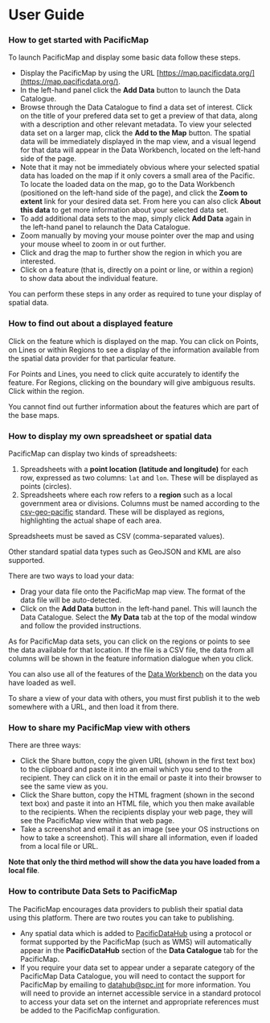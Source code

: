 # User Guide

### How to get started with PacificMap

To launch PacificMap and display some basic data follow these steps.

* Display the PacificMap by using the URL [https://map.pacificdata.org/](https://map.pacificdata.org/).
* In the left-hand panel click the **Add Data** button to launch the Data Catalogue.
* Browse through the Data Catalogue to find a data set of interest. Click on the title of your prefered data set to get a preview of that data, along with a description and other relevant metadata. To view your selected data set on a larger map, click the **Add to the Map** button. The spatial data will be immediately displayed in the map view, and a visual legend for that data will appear in the Data Workbench, located on the left-hand side of the page.
* Note that it may not be immediately obvious where your selected spatial data has loaded on the map if it only covers a small area of the Pacific. To locate the loaded data on the map, go to the Data Workbench \(positioned on the left-hand side of the page\), and click the **Zoom to extent** link for your desired data set. From here you can also click **About this data** to get more information about your selected data set.
* To add additional data sets to the map, simply click **Add Data** again in the left-hand panel to relaunch the Data Catalogue.
* Zoom manually by moving your mouse pointer over the map and using your mouse wheel to zoom in or out further.
* Click and drag the map to further show the region in which you are interested.
* Click on a feature \(that is, directly on a point or line, or within a region\) to show data about the individual feature.

You can perform these steps in any order as required to tune your display of spatial data.

### How to find out about a displayed feature

Click on the feature which is displayed on the map. You can click on Points, on Lines or within Regions to see a display of the information available from the spatial data provider for that particular feature.

For Points and Lines, you need to click quite accurately to identify the feature. For Regions, clicking on the boundary will give ambiguous results. Click within the region.

You cannot find out further information about the features which are part of the base maps.

### How to display my own spreadsheet or spatial data

PacificMap can display two kinds of spreadsheets:

1. Spreadsheets with a **point location \(latitude and longitude\)** for each row, expressed as two columns: `lat` and `lon`. These will be displayed as points \(circles\).
2. Spreadsheets where each row refers to a **region** such as a local government area or divisions. Columns must be named according to the [csv-geo-pacific](https://github.com/PacificCommunity/csv-geo-pacific) standard. These will be displayed as regions, highlighting the actual shape of each area.

Spreadsheets must be saved as CSV \(comma-separated values\).

Other standard spatial data types such as GeoJSON and KML are also supported.

There are two ways to load your data:

* Drag your data file onto the PacificMap map view. The format of the data file will be auto-detected.
* Click on the **Add Data** button in the left-hand panel. This will launch the Data Catalogue. Select the **My Data** tab at the top of the modal window and follow the provided instructions.

As for PacificMap data sets, you can click on the regions or points to see the data available for that location. If the file is a CSV file, the data from all columns will be shown in the feature information dialogue when you click.

You can also use all of the features of the [Data Workbench](https://map.pacificdata.org/help/data-workbench.html) on the data you have loaded as well.

To share a view of your data with others, you must first publish it to the web somewhere with a URL, and then load it from there.

### How to share my PacificMap view with others

There are three ways:

* Click the Share button, copy the given URL \(shown in the first text box\) to the clipboard and paste it into an email which you send to the recipient. They can click on it in the email or paste it into their browser to see the same view as you.
* Click the Share button, copy the HTML fragment \(shown in the second text box\) and paste it into an HTML file, which you then make available to the recipients. When the recipients display your web page, they will see the PacificMap view within that web page.
* Take a screenshot and email it as an image \(see your OS instructions on how to take a screenshot\). This will share all information, even if loaded from a local file or URL.

**Note that only the third method will show the data you have loaded from a local file**.

### How to contribute Data Sets to PacificMap

The PacificMap encourages data providers to publish their spatial data using this platform. There are two routes you can take to publishing.

* Any spatial data which is added to [PacificDataHub](https://pacificdata.org/) using a protocol or format supported by the PacificMap \(such as WMS\) will automatically appear in the **PacificDataHub** section of the **Data Catalogue** tab for the PacificMap.
* If you require your data set to appear under a separate category of the PacificMap Data Catalogue, you will need to contact the support for PacificMap by emailing to [datahub@spc.int](mailto:datahub@spc.int) for more information. You will need to provide an internet accessible service in a standard protocol to access your data set on the internet and appropriate references must be added to the PacificMap configuration.

